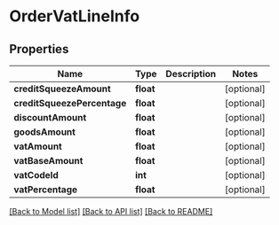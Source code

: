 # OrderVatLineInfo

## Properties
Name | Type | Description | Notes
------------ | ------------- | ------------- | -------------
**creditSqueezeAmount** | **float** |  | [optional] 
**creditSqueezePercentage** | **float** |  | [optional] 
**discountAmount** | **float** |  | [optional] 
**goodsAmount** | **float** |  | [optional] 
**vatAmount** | **float** |  | [optional] 
**vatBaseAmount** | **float** |  | [optional] 
**vatCodeId** | **int** |  | [optional] 
**vatPercentage** | **float** |  | [optional] 

[[Back to Model list]](../README.md#documentation-for-models) [[Back to API list]](../README.md#documentation-for-api-endpoints) [[Back to README]](../README.md)



